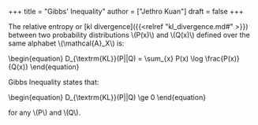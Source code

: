 +++
title = "Gibbs' Inequality"
author = ["Jethro Kuan"]
draft = false
+++

The relative entropy or [kl divergence]({{<relref "kl_divergence.md#" >}}) between two probability
distributions \\(P(x)\\) and \\(Q(x)\\) defined over the same alphabet
\\(\mathcal{A}\_X\\) is:

\begin{equation}
  D\_{\textrm{KL}}(P||Q) = \sum\_{x} P(x) \log \frac{P(x)}{Q(x)}
\end{equation}

Gibbs Inequality states that:

\begin{equation}
  D\_{\textrm{KL}}(P||Q) \ge 0
\end{equation}

for any \\(P\\) and \\(Q\\).